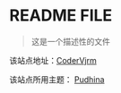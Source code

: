 # README FILE

> 这是一个描述性的文件

该站点地址：[CoderVjrm](codervjrm.github.io)

该站点所用主题：
[Pudhina](https://github.com/Knhash/Pudhina)

